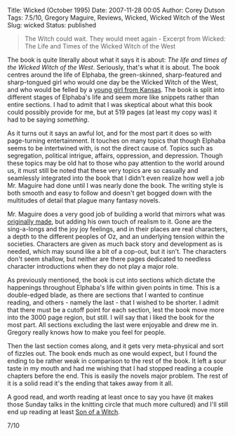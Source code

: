 Title: Wicked (October 1995)
Date: 2007-11-28 00:05
Author: Corey Dutson
Tags: 7.5/10, Gregory Maguire, Reviews, Wicked, Wicked Witch of the West
Slug: wicked
Status: published

> The Witch could wait. They would meet again - Excerpt from Wicked: The
> Life and Times of the Wicked Witch of the West

The book is quite literally about what it says it is about: *The life
and times of the Wicked Witch of the West*. Seriously, that's what it is
about. The book centres around the life of Elphaba, the green-skinned,
sharp-featured and sharp-tongued girl who would one day be the Wicked
Witch of the West, and who would be felled by a [young girl from
Kansas](http://en.wikipedia.org/wiki/Dorothy_Gale "Dorothy Gale"). The
book is split into different stages of Elphaba's life and seem more like
snippets rather than entire sections. I had to admit that I was
skeptical about what this book could possibly provide for me, but at 519
pages (at least my copy was) it had to be saying *something*.

As it turns out it says an awful lot, and for the most part it does so
with page-turning entertainment. It touches on many topics that though
Elphaba seems to be intertwined with, is not the direct cause of. Topics
such as segregation, political intrigue, affairs, oppression, and
depression. Though these topics may be old hat to those who pay
attention to the world around us, it must still be noted that these very
topics are so casually and seamlessly integrated into the book that I
didn't even realize how well a job Mr. Maguire had done until I was
nearly done the book. The writing style is both smooth and easy to
follow and doesn't get bogged down with the multitudes of detail that
plague many fantasy novels.

Mr. Maguire does a very good job of building a world that mirrors what
was [originally
made](http://en.wikipedia.org/wiki/Land_of_Oz "Land of Oz"), but adding
his own touch of realism to it. Gone are the sing-a-longs and the joy
joy feelings, and in their places are real characters, a depth to the
different peoples of Oz, and an underlying tension within the societies.
Characters are given as much back story and development as is needed,
which may sound like a bit of a cop-out, but it isn't. The characters
don't seem shallow, but neither are there pages dedicated to needless
character introductions when they do not play a major role.

As previously mentioned, the book is cut into sections which dictate the
happenings throughout Elphaba's life within given points in time. This
is a double-edged blade, as there are sections that I wanted to continue
reading, and others - namely the last - that I wished to be shorter. I
admit that there must be a cutoff point for each section, lest the book
move more into the 3000 page region, but still. I will say that i liked
the book for the most part. All sections excluding the last were
enjoyable and drew me in. Gregory really knows how to make you feel for
people.

Then the last section comes along, and it gets very meta-physical and
sort of fizzles out. The book ends much as one would expect, but I found
the ending to be rather weak in comparison to the rest of the book. It
left a sour taste in my mouth and had me wishing that I had stopped
reading a couple chapters before the end. This is easily the novels
major problem. The rest of it is a solid read it's the ending that takes
away from it all.

A good read, and worth reading at least once to say you have (it makes
those Sunday talks in the knitting circle that much more cultured) and
I'll still end up reading at least [Son of a
Witch](http://www.amazon.com/Son-Witch-Novel-Gregory-Maguire/dp/0060747226/ref=pd_bbs_sr_1?ie=UTF8&s=books&qid=1196138231&sr=8-1 "Son of a Witch").

7/10
